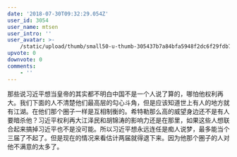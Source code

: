 ```yaml
---
date: '2018-07-30T09:32:29.054Z'
user_id: 3054
user_name: mtsen
user_intro: ''
user_avatar: >-
    /static/upload/thumb/small50-u-thumb-305437b7a84bfa5948f2dc6f29fdb770d5f53e173244.png
upvote: 0
downvote: 0
comments:
    - ''
---
```


那些说习近平想当皇帝的其实都不明白中国不是一个人说了算的，哪怕他权利再大。我们下面的人不清楚他们最高层的勾心斗角，但是应该知道世上有人的地方就有江湖。在他们那个圈子一样是互相制衡的。希特勒那么高的威望身边还不是有人要暗杀他？习近平权利再大江泽民和胡锦涛的影响力还是在那里，如果这些人想联合起来搞掉习近平也不是没可能。所以习近平想永远连任是痴人说梦，最多能当个三届了不起了。但是现在的情况来看估计两届就得退下来。因为他那个圈子的人对他不满意的太多了。

